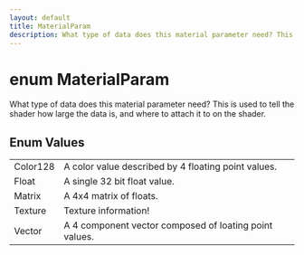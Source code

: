 ```yaml
---
layout: default
title: MaterialParam
description: What type of data does this material parameter need? This is used to tell the shader how large the data is, and where to attach it to on the shader.
---
```

# enum MaterialParam

What type of data does this material parameter need? This is used to tell the
shader how large the data is, and where to attach it to on the shader.




## Enum Values

|  |  |
|--|--|
|Color128|A color value described by 4 floating point values.|
|Float|A single 32 bit float value.|
|Matrix|A 4x4 matrix of floats.|
|Texture|Texture information!|
|Vector|A 4 component vector composed of loating point values.|


